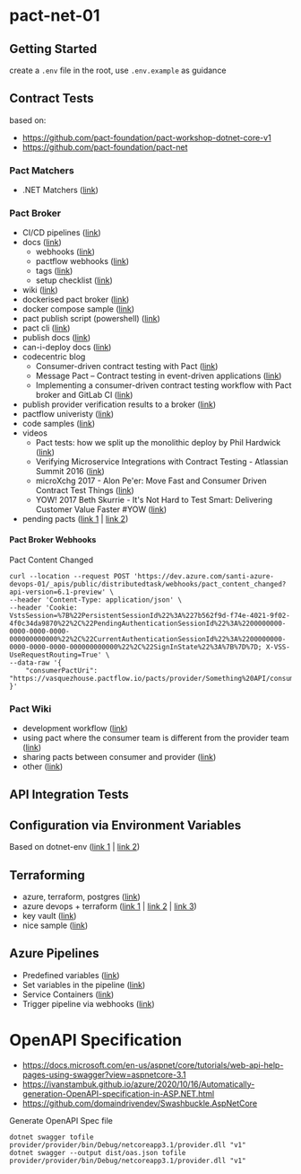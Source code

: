 # pact-net-01

## Getting Started

create a `.env` file in the root, use `.env.example` as guidance

## Contract Tests

based on:

- https://github.com/pact-foundation/pact-workshop-dotnet-core-v1
- https://github.com/pact-foundation/pact-net

### Pact Matchers

- .NET Matchers ([link](https://github.com/pact-foundation/pact-net/blob/eba0cb8d7e1172e92cfcdc22bb57bbb9ba188e13/Samples/EventApi/Consumer.Tests/EventsApiConsumerTests.cs#L261))

### Pact Broker

- CI/CD pipelines ([link](https://docs.pact.io/pact_nirvana/step_4))
- docs ([link](https://docs.pact.io/pact_broker))
  - webhooks ([link](https://docs.pact.io/pact_broker/webhooks))
  - pactflow webhooks ([link](https://docs.pactflow.io/docs/user-interface/settings/webhooks/))
  - tags ([link](https://docs.pact.io/pact_broker/tags))
  - setup checklist ([link](https://docs.pact.io/pact_broker/set_up_checklist/))
- wiki ([link](https://github.com/pact-foundation/pact_broker/wiki))
- dockerised pact broker ([link](https://hub.docker.com/r/pactfoundation/pact-broker))
- docker compose sample ([link](https://github.com/pact-foundation/pact-broker-docker/blob/master/docker-compose.yml))
- pact publish script (powershell) ([link](https://gist.github.com/neilcampbell/bc1fb7d409425894ece0))
- pact cli ([link](https://hub.docker.com/r/pactfoundation/pact-cli))
- publish docs ([link](https://github.com/pact-foundation/pact_broker-client#publish))
- can-i-deploy docs ([link](https://github.com/pact-foundation/pact_broker-client#can-i-deploy))
- codecentric blog
  - Consumer-driven contract testing with Pact ([link](https://blog.codecentric.de/en/2019/10/consumer-driven-contract-testing-with-pact/))
  - Message Pact – Contract testing in event-driven applications ([link](https://blog.codecentric.de/en/2019/11/message-pact-contract-testing-in-event-driven-applications/))
  - Implementing a consumer-driven contract testing workflow with Pact broker and GitLab CI ([link](https://blog.codecentric.de/en/2020/02/implementing-a-consumer-driven-contract-testing-workflow-with-pact-broker-and-gitlab-ci/))
- publish provider verification results to a broker ([link](https://github.com/pact-foundation/pact-net#publishing-provider-verification-results-to-a-broker))
- pactflow univeristy ([link](https://docs.pactflow.io/docs/workshops/))
- code samples ([link](https://docs.pactflow.io/docs/examples))
- videos
  - Pact tests: how we split up the monolithic deploy by Phil Hardwick ([link](https://www.youtube.com/watch?v=0sSy8ZTsW64))
  - Verifying Microservice Integrations with Contract Testing - Atlassian Summit 2016 ([link](https://www.youtube.com/watch?v=-6x6XBDf9sQ))
  - microXchg 2017 - Alon Pe'er: Move Fast and Consumer Driven Contract Test Things ([link](https://www.youtube.com/watch?v=nQ0UGY2-YYI))
  - YOW! 2017 Beth Skurrie - It's Not Hard to Test Smart: Delivering Customer Value Faster #YOW ([link](https://www.youtube.com/watch?v=79GKBYSqMIo))
- pending pacts ([link 1](http://blog.pact.io/2020/02/24/how-we-have-fixed-the-biggest-problem-with-the-pact-workflow/) | [link 2](https://docs.pact.io/pact_broker/advanced_topics/pending_pacts/))

#### Pact Broker Webhooks

Pact Content Changed

```shell
curl --location --request POST 'https://dev.azure.com/santi-azure-devops-01/_apis/public/distributedtask/webhooks/pact_content_changed?api-version=6.1-preview' \
--header 'Content-Type: application/json' \
--header 'Cookie: VstsSession=%7B%22PersistentSessionId%22%3A%227b562f9d-f74e-4021-9f02-4f0c34da9870%22%2C%22PendingAuthenticationSessionId%22%3A%2200000000-0000-0000-0000-000000000000%22%2C%22CurrentAuthenticationSessionId%22%3A%2200000000-0000-0000-0000-000000000000%22%2C%22SignInState%22%3A%7B%7D%7D; X-VSS-UseRequestRouting=True' \
--data-raw '{
    "consumerPactUri": "https://vasquezhouse.pactflow.io/pacts/provider/Something%20API/consumer/My%20Consumer%20NUnit/latest/refs%2Fheads%2Fmain"
}'
```

### Pact Wiki

- development workflow ([link](https://github.com/pact-foundation/pact-ruby/wiki/Development-workflow))
- using pact where the consumer team is different from the provider team ([link](https://github.com/pact-foundation/pact-ruby/wiki/Using-pact-where-the-consumer-team-is-different-from-the-provider-team))
- sharing pacts between consumer and provider ([link](https://github.com/pact-foundation/pact-ruby/wiki/Sharing-pacts-between-consumer-and-provider))
- other ([link](https://github.com/pact-foundation/pact-ruby/wiki))

## API Integration Tests

## Configuration via Environment Variables

Based on dotnet-env ([link 1](https://github.com/tonerdo/dotnet-env) | [link 2](https://mattcbaker.com/posts/using-dotenv-files-in-dotnet-core/))

## Terraforming

- azure, terraform, postgres ([link](https://techcommunity.microsoft.com/t5/azure-database-for-postgresql/using-terraform-to-create-private-endpoint-for-azure-database/ba-p/1276608))
- azure devops + terraform ([link 1](https://thomasthornton.cloud/2020/07/08/deploy-terraform-using-azure-devops/) | [link 2](https://thomasthornton.cloud/2020/09/22/deploying-terraform-from-develop-to-production-consecutively-using-azure-devops/) | [link 3](https://thomasthornton.cloud/2020/11/28/terraforming-from-zero-to-pipelines-as-code-with-azure-devops/))
- key vault ([link](https://jakewalsh.co.uk/automating-azure-key-vault-and-secrets-using-terraform/))
- nice sample ([link](https://medium.com/faun/terraform-series-01-scalable-app-service-using-azure-postgresql-db-part-1-9eb853bdad5c))

## Azure Pipelines

- Predefined variables ([link](https://docs.microsoft.com/en-us/azure/devops/pipelines/build/variables?view=azure-devops&tabs=yaml))
- Set variables in the pipeline ([link](https://docs.microsoft.com/en-us/azure/devops/pipelines/scripts/logging-commands?view=azure-devops&tabs=bash#setvariable-initialize-or-modify-the-value-of-a-variable))
- Service Containers ([link](https://docs.microsoft.com/en-us/azure/devops/pipelines/process/service-containers?view=azure-devops&tabs=yaml))
- Trigger pipeline via webhooks ([link](https://docs.microsoft.com/en-us/azure/devops/pipelines/process/resources?view=azure-devops&tabs=example#resources-webhooks))

# OpenAPI Specification

- https://docs.microsoft.com/en-us/aspnet/core/tutorials/web-api-help-pages-using-swagger?view=aspnetcore-3.1
- https://ivanstambuk.github.io/azure/2020/10/16/Automatically-generation-OpenAPI-specification-in-ASP.NET.html
- https://github.com/domaindrivendev/Swashbuckle.AspNetCore

Generate OpenAPI Spec file

```shell
dotnet swagger tofile provider/provider/bin/Debug/netcoreapp3.1/provider.dll "v1"
dotnet swagger --output dist/oas.json tofile provider/provider/bin/Debug/netcoreapp3.1/provider.dll "v1"
```
